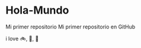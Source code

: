 # Hola-Mundo
Mi primer repositorio
Mi primer repositorio en GitHub

i love :bike:, :icecream:, :candy:

